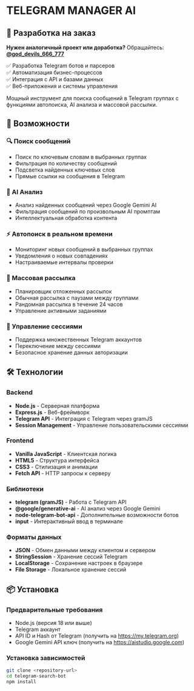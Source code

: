 # TELEGRAM MANAGER AI

## 🚀 Разработка на заказ

**Нужен аналогичный проект или доработка?** Обращайтесь: **[@god_devils_666_777](https://t.me/god_devils_666_777)**

✅ Разработка Telegram ботов и парсеров  
✅ Автоматизация бизнес-процессов  
✅ Интеграция с API и базами данных  
✅ Веб-приложения и системы управления

Мощный инструмент для поиска сообщений в Telegram группах с функциями автопоиска, AI анализа и массовой рассылки.

## 🚀 Возможности

### 🔍 Поиск сообщений
- Поиск по ключевым словам в выбранных группах
- Фильтрация по количеству сообщений
- Подсветка найденных ключевых слов
- Прямые ссылки на сообщения в Telegram

### 🤖 AI Анализ
- Анализ найденных сообщений через Google Gemini AI
- Фильтрация сообщений по произвольным AI промптам
- Интеллектуальная обработка контента

### ⚡ Автопоиск в реальном времени
- Мониторинг новых сообщений в выбранных группах
- Уведомления о новых совпадениях
- Настраиваемые интервалы проверки

### 📢 Массовая рассылка
- Планировщик отложенных рассылок
- Обычная рассылка с паузами между группами
- Рандомная рассылка в течение 24 часов
- Управление активными заданиями

### 👤 Управление сессиями
- Поддержка множественных Telegram аккаунтов
- Переключение между сессиями
- Безопасное хранение данных авторизации

## 🛠 Технологии

### Backend
- **Node.js** - Серверная платформа
- **Express.js** - Веб-фреймворк
- **Telegram API** - Интеграция с Telegram через gramJS
- **Session Management** - Управление пользовательскими сессиями

### Frontend
- **Vanilla JavaScript** - Клиентская логика
- **HTML5** - Структура интерфейса
- **CSS3** - Стилизация и анимации
- **Fetch API** - HTTP запросы к серверу

### Библиотеки
- **telegram (gramJS)** - Работа с Telegram API
- **@google/generative-ai** - AI анализ через Google Gemini
- **node-telegram-bot-api** - Дополнительные возможности ботов
- **input** - Интерактивный ввод в терминале

### Форматы данных
- **JSON** - Обмен данными между клиентом и сервером
- **StringSession** - Хранение сессий Telegram
- **LocalStorage** - Сохранение настроек в браузере
- **File Storage** - Локальное хранение сессий

## 📦 Установка

### Предварительные требования
- Node.js (версия 18 или выше)
- Telegram аккаунт
- API ID и Hash от Telegram (получить на https://my.telegram.org)
- Google Gemini API ключ (получить на https://aistudio.google.com)

### Установка зависимостей
```bash
git clone <repository-url>
cd telegram-search-bot
npm install